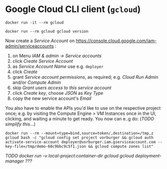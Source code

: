 # Google Cloud CLI client (`gcloud`)

    docker run -it --rm gcloud

    docker run --rm gcloud gcloud version

Now create a _Service Account_ on https://console.cloud.google.com/iam-admin/serviceaccounts :

1. on Menu _IAM & admin -> Service accounts_
1. click _Create Service Account_
1. as _Service Account Name_ use e.g. `deployer`
1. click _Create_
1. grant _Service account permissions_, as required; e.g. _Cloud Run Admin_ and/or _Compute Admin_
1. skip _Grant users access to this service account_
1. click _Create key_, choose _JSON_ as _Key Type_
1. copy the new service account's _Email_

You also have to enable the APIs you'd like to use on the respective project once;
e.g. by visiting the Compute Engine > VM Instances once in the UI, clicking, and
waiting a minute to get ready.  You now can e..g do:  (_TODO simplify this..._)

    docker run --rm --mount=type=bind,source=token/,destination=/tmp,z gcloud bash -c "gcloud config set project vorburger && gcloud auth activate-service-account deployer@vorburger.iam.gserviceaccount.com --key-file=/tmp/demo-68c9bbc9c5f1.json && gcloud compute zones list"


_TODO docker run -v local-project:container-dir gcloud gcloud deployment-manager ???_
